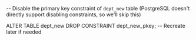 -- Disable the primary key constraint of `dept_new` table (PostgreSQL doesn't directly support disabling constraints, so we'll skip this)

ALTER TABLE dept_new DROP CONSTRAINT dept_new_pkey;
-- Recreate later if needed
